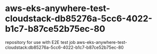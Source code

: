 # aws-eks-anywhere-test-cloudstack-db85276a-5cc6-4022-b1c7-b87ce52b75ec-80
repository for use with E2E test job aws-eks-anywhere-test-cloudstack:db85276a-5cc6-4022-b1c7-b87ce52b75ec-80
